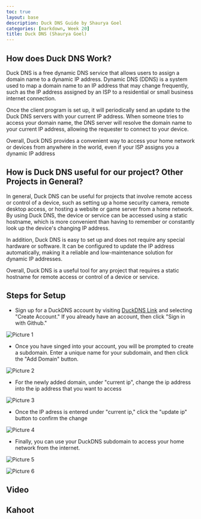 ```yaml
---
toc: true
layout: base
description: Duck DNS Guide by Shaurya Goel
categories: [markdown, Week 20]
title: Duck DNS (Shaurya Goel)
---
```


## How does Duck DNS Work?

Duck DNS is a free dynamic DNS service that allows users to assign a domain name to a dynamic IP address. Dynamic DNS (DDNS) is a system used to map a domain name to an IP address that may change frequently, such as the IP address assigned by an ISP to a residential or small business internet connection.

Once the client program is set up, it will periodically send an update to the Duck DNS servers with your current IP address. When someone tries to access your domain name, the DNS server will resolve the domain name to your current IP address, allowing the requester to connect to your device.

Overall, Duck DNS provides a convenient way to access your home network or devices from anywhere in the world, even if your ISP assigns you a dynamic IP address

## How is Duck DNS useful for our project? Other Projects in General?

In general, Duck DNS can be useful for projects that involve remote access or control of a device, such as setting up a home security camera, remote desktop access, or hosting a website or game server from a home network. By using Duck DNS, the device or service can be accessed using a static hostname, which is more convenient than having to remember or constantly look up the device's changing IP address.

In addition, Duck DNS is easy to set up and does not require any special hardware or software. It can be configured to update the IP address automatically, making it a reliable and low-maintenance solution for dynamic IP addresses.

Overall, Duck DNS is a useful tool for any project that requires a static hostname for remote access or control of a device or service.

## Steps for Setup

- Sign up for a DuckDNS account by visiting [DuckDNS Link](https://www.duckdns.org/) and selecting "Create Account." If you already have an account, then click "Sign in with Github."

![]({{site.baseurl}}/images/duckdnsinstruction1.png "Picture 1")

- Once you have singed into your account, you will be prompted to create a subdomain. Enter a unique name for your subdomain, and then click the "Add Domain" button.

![]({{site.baseurl}}/images/duckdnsinstruction2.png "Picture 2")

- For the newly added domain, under "current ip", change the ip address into the ip address that you want to access

![]({{site.baseurl}}/images/duckdnsinstruction3.png "Picture 3")

- Once the IP adress is entered under "current ip," click the "update ip"  button to confirm the change

![]({{site.baseurl}}/images/duckdnsinstruction3.png "Picture 4")

- Finally, you can use your DuckDNS subdomain to access your home network from the internet. 

![]({{site.baseurl}}/images/duckdnsinstruction3.png "Picture 5")

![]({{site.baseurl}}/images/duckdnsinstruction3.png "Picture 6")


## Video


## Kahoot
